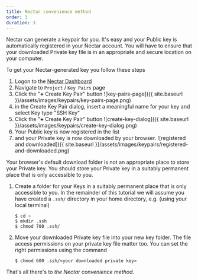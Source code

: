 ```yaml
---
title: Nectar convenience method
order: 3
duration: 3
---
```

Nectar can generate a keypair for you. It's easy and your Public key is automatically registered in your Nectar account. You will have to ensure that your downloaded Private key file is in an appropriate and secure location on your computer.

To get your Nectar-generated key you follow these steps

1. Logon to the [Nectar Dashboard](https://dashboard.rc.nectar.org.au)
2. Navigate to `Project` / `Key Pairs` page 
3. Click the "**+** Create Key Pair" button
   ![key-pairs-page]({{ site.baseurl }}/assets/images/keypairs/key-pairs-page.png)
4. in the Create Key Pair dialog, insert a meaningful name for your key and select Key type "SSH Key"
5. Click the "**+** Create Key Pair" button
   ![create-key-dialog]({{ site.baseurl }}/assets/images/keypairs/create-key-dialog.png)
6. Your Public key is now registered in the list
7. and your Private key is now downloaded by your browser.
   ![registered and downloaded]({{ site.baseurl }}/assets/images/keypairs/registered-and-downloaded.png)

Your browser's default download folder is not an appropriate place to store your Private key. You should store your Private key in a suitably permanent place that is only accessible to you.

1. Create a folder for your Keys  in a suitably permanent place that is only accessible to you. In the remainder of this tutorial we will assume you have created a `.ssh/` directory in your home directory, e.g. (using your local terminal)
   ```
   $ cd ~
   $ mkdir .ssh
   $ chmod 700 .ssh/
   ```

2. Move your downloaded Private key file into your new key folder. The file access permissions on your private key file matter too. You can set the right permissions using the command
   ```
   $ chmod 600 .ssh/<your downloaded private key>
   ```
That's all there's to *the Nectar convenience method*.

